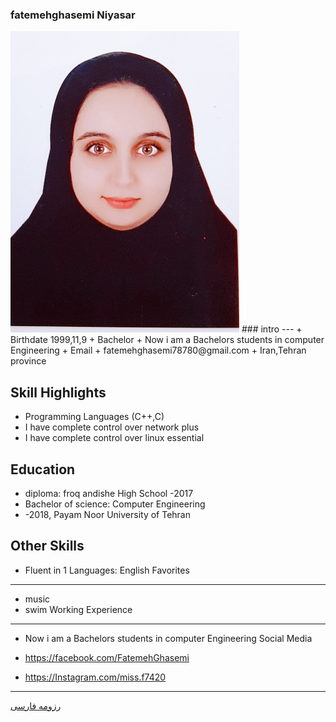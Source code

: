 ### fatemehghasemi Niyasar
<img src="pic.jpeg">
### intro
---
+ Birthdate 1999,11,9
+ Bachelor
+ Now i am a Bachelors students in computer Engineering
+ Email 
+ fatemehghasemi78780@gmail.com
+ Iran,Tehran province 

Skill Highlights
---
+ Programming Languages (C++,C)
+ I have complete control over network plus
+ I have complete control over linux essential

Education
---
+ diploma: froq andishe High School
 -2017
+ Bachelor of science: Computer Engineering 
+  -2018, Payam Noor University of Tehran

Other Skills
---

+ Fluent in 1 Languages: English
Favorites
---
+ music 
+ swim
Working Experience
---
+ Now i am a Bachelors students in computer Engineering 
Social Media

+ https://facebook.com/FatemehGhasemi 
+ https://Instagram.com/miss.f7420 
 
---


[رزومه فارسی](/resume-fa)


